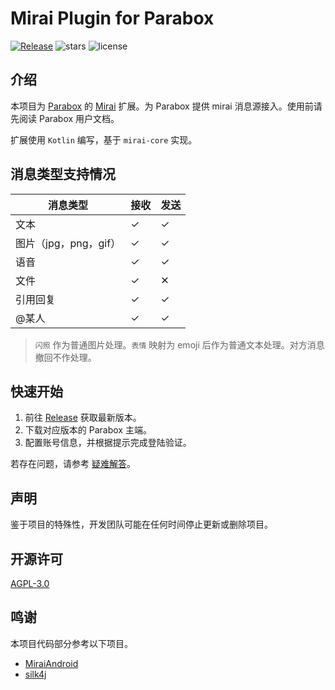 # Mirai Plugin for Parabox

[![Release](https://img.shields.io/github/v/release/ojhdt/Mirai-Plugin-for-Parabox)](https://github.com/ojhdt/Mirai-Plugin-for-Parabox/releases)
![stars](https://img.shields.io/github/stars/ojhdt/Mirai-Plugin-for-Parabox)
![license](https://img.shields.io/github/license/ojhdt/Mirai-Plugin-for-Parabox)

## 介绍

本项目为 [Parabox](https://github.com/Parabox-App/Parabox) 的 [Mirai](https://github.com/mamoe/mirai) 扩展。为 Parabox 提供 mirai 消息源接入。使用前请先阅读 Parabox 用户文档。

扩展使用 ``Kotlin`` 编写，基于 ``mirai-core`` 实现。

## 消息类型支持情况

|消息类型|接收|发送|
|-|-|-|
|文本|✓|✓|
|图片（jpg，png，gif）|✓|✓|
|语音|✓|✓|
|文件|✓|✕|
|引用回复|✓|✓|
|@某人|✓|✓|

>``闪照`` 作为普通图片处理。``表情`` 映射为 emoji 后作为普通文本处理。对方消息撤回不作处理。

## 快速开始

1. 前往 [Release](https://github.com/ojhdt/Mirai-Plugin-for-Parabox/releases) 获取最新版本。 
2. 下载对应版本的 Parabox 主端。
3. 配置账号信息，并根据提示完成登陆验证。

若存在问题，请参考 [疑难解答](./FAQ.md)。

## 声明

鉴于项目的特殊性，开发团队可能在任何时间停止更新或删除项目。

## 开源许可

[AGPL-3.0](https://github.com/ojhdt/Mirai-Plugin-for-Parabox/blob/main/LICENSE)

## 鸣谢

本项目代码部分参考以下项目。

- [MiraiAndroid](https://github.com/mzdluo123/MiraiAndroid)
- [silk4j](https://github.com/mzdluo123/silk4j)